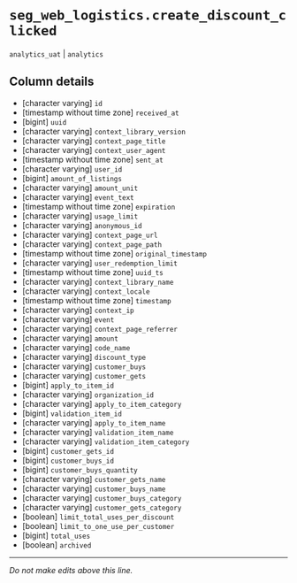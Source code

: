 # `seg_web_logistics.create_discount_clicked`
`analytics_uat` | `analytics`

## Column details
* [character varying] `id`
* [timestamp without time zone] `received_at`
* [bigint]    `uuid`
* [character varying] `context_library_version`
* [character varying] `context_page_title`
* [character varying] `context_user_agent`
* [timestamp without time zone] `sent_at`
* [character varying] `user_id`
* [bigint]    `amount_of_listings`
* [character varying] `amount_unit`
* [character varying] `event_text`
* [timestamp without time zone] `expiration`
* [character varying] `usage_limit`
* [character varying] `anonymous_id`
* [character varying] `context_page_url`
* [character varying] `context_page_path`
* [timestamp without time zone] `original_timestamp`
* [character varying] `user_redemption_limit`
* [timestamp without time zone] `uuid_ts`
* [character varying] `context_library_name`
* [character varying] `context_locale`
* [timestamp without time zone] `timestamp`
* [character varying] `context_ip`
* [character varying] `event`
* [character varying] `context_page_referrer`
* [character varying] `amount`
* [character varying] `code_name`
* [character varying] `discount_type`
* [character varying] `customer_buys`
* [character varying] `customer_gets`
* [bigint]    `apply_to_item_id`
* [character varying] `organization_id`
* [character varying] `apply_to_item_category`
* [bigint]    `validation_item_id`
* [character varying] `apply_to_item_name`
* [character varying] `validation_item_name`
* [character varying] `validation_item_category`
* [bigint]    `customer_gets_id`
* [bigint]    `customer_buys_id`
* [bigint]    `customer_buys_quantity`
* [character varying] `customer_gets_name`
* [character varying] `customer_buys_name`
* [character varying] `customer_buys_category`
* [character varying] `customer_gets_category`
* [boolean]   `limit_total_uses_per_discount`
* [boolean]   `limit_to_one_use_per_customer`
* [bigint]    `total_uses`
* [boolean]   `archived`

-------------------------------------------------------------------------------
*Do not make edits above this line.*
